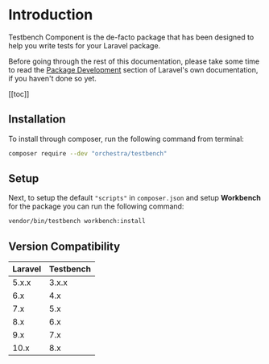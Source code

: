 # Introduction

Testbench Component is the de-facto package that has been designed to help you write tests for your Laravel package.

Before going through the rest of this documentation, please take some time to read the [Package Development](https://laravel.com/docs/8.x/packages) section of Laravel's own documentation, if you haven't done so yet.

[[toc]]

## Installation

To install through composer, run the following command from terminal:

```bash
composer require --dev "orchestra/testbench"
```

## Setup

Next, to setup the default `"scripts"` in `composer.json` and setup **Workbench** for the package you can run the following command:

```bash
vendor/bin/testbench workbench:install
```

## Version Compatibility

 Laravel  | Testbench
:---------|:----------
 5.x.x    | 3.x.x
 6.x      | 4.x
 7.x      | 5.x
 8.x      | 6.x
 9.x      | 7.x
 10.x     | 8.x

